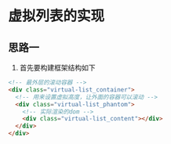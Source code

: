# 虚拟列表的实现

## 思路一

1. 首先要构建框架结构如下

```html
<!-- 最外层的滚动容器 -->
<div class="virtual-list_container">
  <!-- 用来设置虚拟高度，让外面的容器可以滚动 -->
  <div class="virtual-list_phantom">
    <!-- 实际渲染的dom -->
    <div class="virtual-list_content"></div>
  </div>
</div>
```
